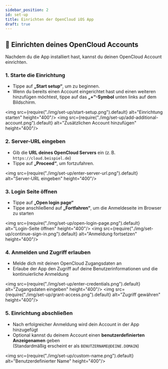 ```yaml
---
sidebar_position: 2
id: set-up
title: Einrichten der OpenCloud iOS App
draft: true
---
```


## 🔐 Einrichten deines OpenCloud Accounts

Nachdem du die App installiert hast, kannst du deinen OpenCloud Account einrichten.

### 1. Starte die Einrichtung

- Tippe auf **„Start setup“**, um zu beginnen.  
- Wenn du bereits einen Account eingerichtet hast und einen weiteren hinzufügen möchtest, tippe auf das **„+“-Symbol** unten links auf dem Bildschirm.

<img src={require("./img/set-up/start-setup.png").default} alt="Einrichtung starten" height="400"/>
<img src={require("./img/set-up/add-additional-account.png").default} alt="Zusätzlichen Account hinzufügen" height="400"/>

### 2. Server-URL eingeben

- Gib die **URL deines OpenCloud Servers** ein (z. B. `https://cloud.beispiel.de`)  
- Tippe auf **„Proceed“**, um fortzufahren.

<img src={require("./img/set-up/enter-server-url.png").default} alt="Server-URL eingeben" height="400"/>

### 3. Login Seite öffnen

- Tippe auf **„Open login page“**
- Tippe anschließend auf **„Fortfahren“**, um die Anmeldeseite im Browser zu starten

<img src={require("./img/set-up/open-login-page.png").default} alt="Login-Seite öffnen" height="400"/>
<img src={require("./img/set-up/continue-sign-in.png").default} alt="Anmeldung fortsetzen" height="400"/>

### 4. Anmelden und Zugriff erlauben

- Melde dich mit deinen OpenCloud Zugangsdaten an  
- Erlaube der App den Zugriff auf deine Benutzerinformationen und die kontinuierliche Anmeldung

<img src={require("./img/set-up/enter-credentials.png").default} alt="Zugangsdaten eingeben" height="400"/>
<img src={require("./img/set-up/grant-access.png").default} alt="Zugriff gewähren" height="400"/>

### 5. Einrichtung abschließen

- Nach erfolgreicher Anmeldung wird dein Account in der App hinzugefügt  
- Optional kannst du deinem Account einen **benutzerdefinierten Anzeigenamen** geben  
  (Standardmäßig erscheint er als `BENUTZERNAME@DEINE.DOMAIN`)

<img src={require("./img/set-up/custom-name.png").default} alt="Benutzerdefinierter Name" height="400"/>
